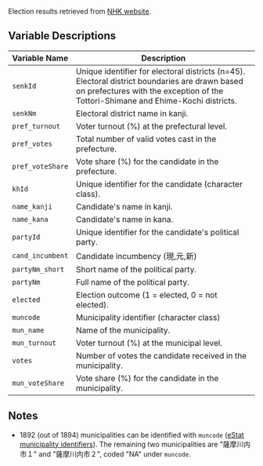 
Election results retrieved from [NHK website](https://www.nhk.or.jp/senkyo/database/sangiin/2025/kaihyomap/).

## Variable Descriptions

| Variable Name     | Description |
|------------------|-------------|
| `senkId`         | Unique identifier for electoral districts (n=45). Electoral district boundaries are drawn based on prefectures with the exception of the Tottori-Shimane and Ehime-Kochi districts. |
| `senkNm`         | Electoral district name in kanji. |
| `pref_turnout`   | Voter turnout (%) at the prefectural level. |
| `pref_votes`     | Total number of valid votes cast in the prefecture. |
| `pref_voteShare` | Vote share (%) for the candidate in the prefecture. |
| `khId`           | Unique identifier for the candidate (character class). |
| `name_kanji`     | Candidate's name in kanji. |
| `name_kana`      | Candidate's name in kana. |
| `partyId`        | Unique identifier for the candidate's political party. |
| `cand_incumbent` | Candidate incumbency (現,元,新) |
| `partyNm_short`  | Short name of the political party. |
| `partyNm`        | Full name of the political party. |
| `elected`        | Election outcome (1 = elected, 0 = not elected). |
| `muncode`        | Municipality identifier (character class) |
| `mun_name`       | Name of the municipality. |
| `mun_turnout`    | Voter turnout (%) at the municipal level. |
| `votes`          | Number of votes the candidate received in the municipality. |
| `mun_voteShare`  | Vote share (%) for the candidate in the municipality. |

## Notes

- 1892 (out of 1894) municipalities can be identified with `muncode` ([eStat municipality identifiers](https://www.e-stat.go.jp/municipalities/cities/areacode)). The remaining two municipalities are "薩摩川内市１" and "薩摩川内市２", coded "NA" under `muncode`.
